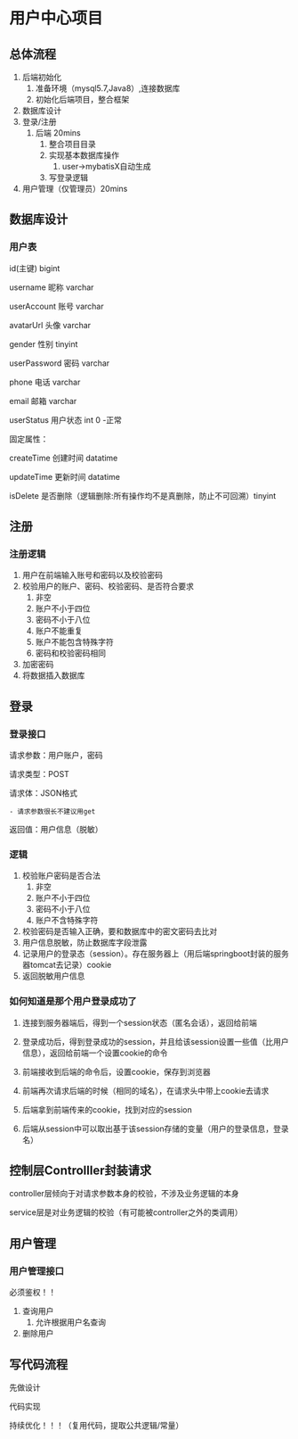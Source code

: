 # 用户中心项目

## 总体流程

1. 后端初始化
   1. 准备环境（mysql5.7,Java8）,连接数据库
   2. 初始化后端项目，整合框架
2. 数据库设计
3. 登录/注册
   1. 后端 20mins
      1. 整合项目目录
      2. 实现基本数据库操作
         1. user->mybatisX自动生成
      3. 写登录逻辑
4. 用户管理（仅管理员）20mins



## 数据库设计

### 用户表

id(主键) bigint

username 昵称 varchar

userAccount 账号 varchar

avatarUrl 头像 varchar

gender 性别 tinyint

userPassword 密码 varchar

phone 电话 varchar

email 邮箱 varchar

userStatus 用户状态 int  0 -正常

固定属性：

createTime 创建时间 datatime

updateTime 更新时间 datatime

isDelete 是否删除（逻辑删除:所有操作均不是真删除，防止不可回溯）tinyint

## 注册

### 注册逻辑

1. 用户在前端输入账号和密码以及校验密码
2. 校验用户的账户、密码、校验密码、是否符合要求
   1. 非空
   2. 账户不小于四位
   3. 密码不小于八位
   4. 账户不能重复
   5. 账户不能包含特殊字符
   6. 密码和校验密码相同
3. 加密密码
4. 将数据插入数据库

## 登录

### 登录接口

请求参数：用户账户，密码

请求类型：POST

请求体：JSON格式

	- 请求参数很长不建议用get

返回值：用户信息（脱敏）

### 逻辑

1. 校验账户密码是否合法
   1. 非空
   2. 账户不小于四位
   3. 密码不小于八位
   4. 账户不含特殊字符
2. 校验密码是否输入正确，要和数据库中的密文密码去比对
3. 用户信息脱敏，防止数据库字段泄露
4. 记录用户的登录态（session）。存在服务器上（用后端springboot封装的服务器tomcat去记录）cookie
5. 返回脱敏用户信息

### 如何知道是那个用户登录成功了

1. 连接到服务器端后，得到一个session状态（匿名会话），返回给前端

2. 登录成功后，得到登录成功的session，并且给该session设置一些值（比用户信息），返回给前端一个设置cookie的命令
3. 前端接收到后端的命令后，设置cookie，保存到浏览器
4. 前端再次请求后端的时候（相同的域名），在请求头中带上cookie去请求
5. 后端拿到前端传来的cookie，找到对应的session
6. 后端从session中可以取出基于该session存储的变量（用户的登录信息，登录名）



## 控制层Controlller封装请求

controller层倾向于对请求参数本身的校验，不涉及业务逻辑的本身

service层是对业务逻辑的校验（有可能被controller之外的类调用）

## 用户管理

### 用户管理接口

必须鉴权！！

1. 查询用户
   1. 允许根据用户名查询
2. 删除用户



## 写代码流程

先做设计

代码实现

持续优化！！！（复用代码，提取公共逻辑/常量）